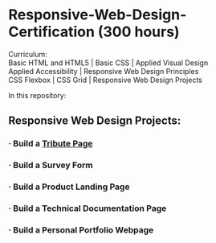 # Responsive-Web-Design-Certification (300 hours)

Curriculum:<br>
Basic HTML and HTML5 | Basic CSS | Applied Visual Design<br>
Applied Accessibility | Responsive Web Design Principles<br>
CSS Flexbox | CSS Grid | Responsive Web Design Projects<br>

In this repository:
## Responsive Web Design Projects:
### · Build a [Tribute Page](https://codepen.io/valemescudero/pen/pobRgYa)
### · Build a Survey Form
### · Build a Product Landing Page
### · Build a Technical Documentation Page
### · Build a Personal Portfolio Webpage
